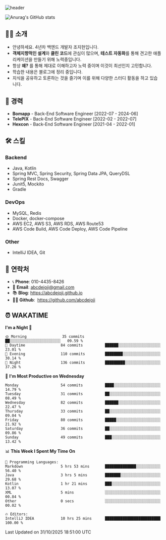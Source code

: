 ![header](https://capsule-render.vercel.app/api?type=transparent&fontColor=00F6FF&height=150&text=Backend%20Developer&fontSize=50)

![Anurag's GitHub stats](https://github-readme-stats.vercel.app/api?username=abcdejoji&theme=radical&show_icons=true)

## 🙇‍♂️ 소개

- 안녕하세요. 4년차 백엔드 개발자 조지헌입니다.
- **객체지향적인 설계**와 **클린 코드**에 관심이 많으며, **테스트 자동화**를 통해 견고한 애플리케이션을 만들기 위해 노력중입니다.
- 항상 **왜?** 를 통해 제대로 이해하고자 노력 중이며 이것이 최선인지 고민합니다.
- 학습한 내용은 블로그에 정리 중입니다.
- 지식을 공유하고 토론하는 것을 즐기며 이를 위해 다양한 스터디 활동을 하고 있습니다.

## 💼 경력

- **Bomapp** - Back-End Software Engineer \[2022-07 - 2024-06]
- **TelePIX** - Back-End Software Engineer \[2022-02 - 2022-07]
- **Hexcon** - Back-End Software Engineer \[2021-04 - 2022-01]

## 🛠 스킬

### Backend

- Java, Kotlin
- Spring MVC, Spring Security, Spring Data JPA, QueryDSL
- Spring Rest Docs, Swagger
- Junit5, Mockito
- Gradle

### DevOps

- MySQL, Redis
- Docker, docker-compose
- AWS EC2, AWS S3, AWS RDS, AWS Route53
- AWS Code Build, AWS Code Deploy, AWS Code Pipeline

### Other

- IntelliJ IDEA, Git

## 🤝 연락처

- 📞 **Phone**: 010-4435-8426
- 📧 **Email**: abcdejoji@gmail.com
- 📚 **Blog**: https://abcdejoji.github.io
- 👨‍💻 **Github**:  https://github.com/abcdejoji

## ⏰ WAKATIME

<!--START_SECTION:waka-->
**I'm a Night 🦉** 

```text
🌞 Morning                35 commits          ██░░░░░░░░░░░░░░░░░░░░░░░   09.59 % 
🌆 Daytime                84 commits          ██████░░░░░░░░░░░░░░░░░░░   23.01 % 
🌃 Evening                110 commits         ████████░░░░░░░░░░░░░░░░░   30.14 % 
🌙 Night                  136 commits         █████████░░░░░░░░░░░░░░░░   37.26 % 
```
📅 **I'm Most Productive on Wednesday** 

```text
Monday                   54 commits          ████░░░░░░░░░░░░░░░░░░░░░   14.79 % 
Tuesday                  31 commits          ██░░░░░░░░░░░░░░░░░░░░░░░   08.49 % 
Wednesday                82 commits          ██████░░░░░░░░░░░░░░░░░░░   22.47 % 
Thursday                 33 commits          ██░░░░░░░░░░░░░░░░░░░░░░░   09.04 % 
Friday                   80 commits          █████░░░░░░░░░░░░░░░░░░░░   21.92 % 
Saturday                 36 commits          ██░░░░░░░░░░░░░░░░░░░░░░░   09.86 % 
Sunday                   49 commits          ███░░░░░░░░░░░░░░░░░░░░░░   13.42 % 
```


📊 **This Week I Spent My Time On** 

```text
💬 Programming Languages: 
Markdown                 5 hrs 53 mins       ██████████████░░░░░░░░░░░   56.40 % 
Java                     3 hrs 5 mins        ███████░░░░░░░░░░░░░░░░░░   29.68 % 
Kotlin                   1 hr 21 mins        ███░░░░░░░░░░░░░░░░░░░░░░   13.07 % 
XML                      5 mins              ░░░░░░░░░░░░░░░░░░░░░░░░░   00.84 % 
Other                    0 secs              ░░░░░░░░░░░░░░░░░░░░░░░░░   00.02 % 

🔥 Editors: 
IntelliJ IDEA            10 hrs 25 mins      █████████████████████████   100.00 % 
```


 Last Updated on 31/10/2025 18:51:00 UTC
<!--END_SECTION:waka-->
